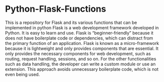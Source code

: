 # Python-Flask-Functions
This is a repository for Flask and its various functions that can be implemented in python
Flask is a web development framework developed in Python. It is easy to learn and use. Flask is “beginner-friendly” because it does not have boilerplate code or dependencies, which can distract from the primary function of an application.
Flask is known as a micro-framework because it is lightweight and only provides components that are essential. It only provides the necessary components for web development, such as routing, request handling, sessions, and so on. For the other functionalities such as data handling, the developer can write a custom module or use an extension. This approach avoids unnecessary boilerplate code, which is not even being used.
